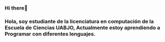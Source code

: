 ### Hi there👋
### Hola, soy estudiante de la licenciatura en computación de la Escuela de Ciencias UABJO, Actualmente estoy aprendiendo a Programar con diferentes lenguajes.

<!--
**Maritzarmz/Maritzarmz** is a ✨ _special_ ✨ repository because its `README.md` (this file) appears on your GitHub profile.

Here are some ideas to get you started:

- 🔭 I’m currently working on ...
- 🌱 I’m currently learning ...
- 👯 I’m looking to collaborate on ...
- 🤔 I’m looking for help with ...
- 💬 Ask me about ...
- 📫 How to reach me: ...
- 😄 Pronouns: ...
- ⚡ Fun fact: ...
-->
